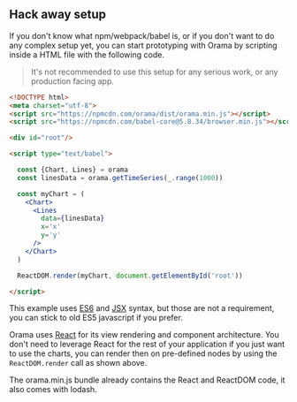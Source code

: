 
## Hack away setup

If you don't know what npm/webpack/babel is, or if you don't want to do any complex setup yet, you can start prototyping with Orama by scripting inside a HTML file with the following code.

> It's not recommended to use this setup for any serious work, or any production facing app.

```html
<!DOCTYPE html>
<meta charset="utf-8">
<script src="https://npmcdn.com/orama/dist/orama.min.js"></script>
<script src="https://npmcdn.com/babel-core@5.8.34/browser.min.js"></script>

<div id="root"/>

<script type="text/babel">

  const {Chart, Lines} = orama
  const linesData = orama.getTimeSeries(_.range(1000))

  const myChart = (
    <Chart>
      <Lines
        data={linesData}
        x='x'
        y='y'
      />
    </Chart>
  )

  ReactDOM.render(myChart, document.getElementById('root'))

</script>
```

This example uses [ES6](https://babeljs.io/docs/learn-es2015/) and [JSX](http://facebook.github.io/react/docs/jsx-in-depth.html) syntax, but those are not a requirement, you can stick to old ES5 javascript if you prefer.

Orama uses [React](http://facebook.github.io/react/) for its view rendering and component architecture. You don't need to leverage React for the rest of your application if you just want to use the charts, you can render then on pre-defined nodes by using the `ReactDOM.render` call as shown above.

The orama.min.js bundle already contains the React and ReactDOM code, it also comes with lodash.
